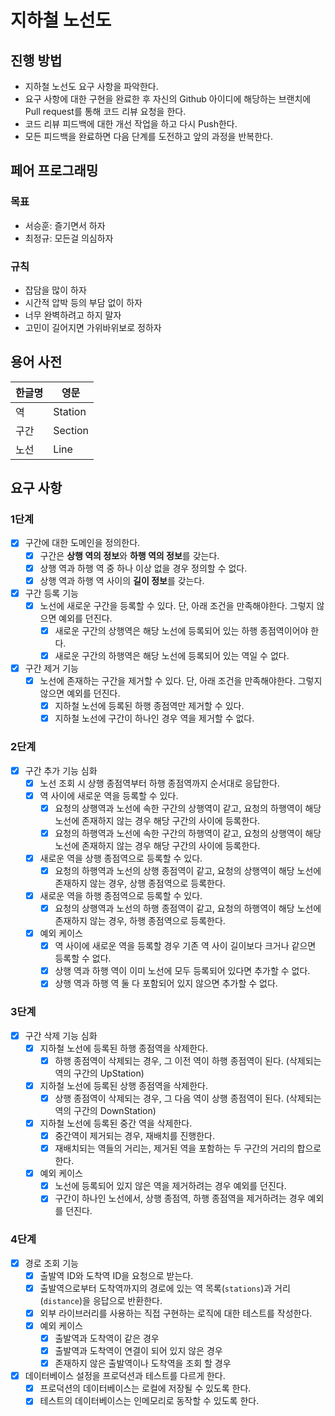 # 지하철 노선도

## 진행 방법

* 지하철 노선도 요구 사항을 파악한다.
* 요구 사항에 대한 구현을 완료한 후 자신의 Github 아이디에 해당하는 브랜치에 Pull request를 통해 코드 리뷰 요청을 한다.
* 코드 리뷰 피드백에 대한 개선 작업을 하고 다시 Push한다.
* 모든 피드백을 완료하면 다음 단계를 도전하고 앞의 과정을 반복한다.

## 페어 프로그래밍

### 목표

* 서승훈: 즐기면서 하자
* 최정규: 모든걸 의심하자

### 규칙

* 잡담을 많이 하자
* 시간적 압박 등의 부담 없이 하자
* 너무 완벽하려고 하지 말자
* 고민이 길어지면 가위바위보로 정하자

## 용어 사전

| 한글명 | 영문      |
|-----|---------|
| 역   | Station |
| 구간  | Section |
| 노선  | Line    |

## 요구 사항

### 1단계

- [x] 구간에 대한 도메인을 정의한다.
    - [x] 구간은 **상행 역의 정보**와 **하행 역의 정보**를 갖는다.
    - [x]  상행 역과 하행 역 중 하나 이상 없을 경우 정의할 수 없다.
    - [x] 상행 역과 하행 역 사이의 **길이 정보**를 갖는다.
- [x] 구간 등록 기능
    - [x] 노선에 새로운 구간을 등록할 수 있다. 단, 아래 조건을 만족해야한다. 그렇지 않으면 예외를 던진다.
        - [x] 새로운 구간의 상행역은 해당 노선에 등록되어 있는 하행 종점역이어야 한다.
        - [x] 새로운 구간의 하행역은 해당 노선에 등록되어 있는 역일 수 없다.
- [x] 구간 제거 기능
    - [x] 노선에 존재하는 구간을 제거할 수 있다. 단, 아래 조건을 만족해야한다. 그렇지 않으면 예외를 던진다.
        - [x] 지하철 노선에 등록된 하행 종점역만 제거할 수 있다.
        - [x] 지하철 노선에 구간이 하나인 경우 역을 제거할 수 없다.

### 2단계

- [x] 구간 추가 기능 심화
    - [x] 노선 조회 시 상행 종점역부터 하행 종점역까지 순서대로 응답한다.
    - [x] 역 사이에 새로운 역을 등록할 수 있다.
        - [x] 요청의 상행역과 노선에 속한 구간의 상행역이 같고, 요청의 하행역이 해당 노선에 존재하지 않는 경우 해당 구간의 사이에 등록한다.
        - [x] 요청의 하행역과 노선에 속한 구간의 하행역이 같고, 요청의 상행역이 해당 노선에 존재하지 않는 경우 해당 구간의 사이에 등록한다.
    - [x] 새로운 역을 상행 종점역으로 등록할 수 있다.
        - [x] 요청의 하행역과 노선의 상행 종점역이 같고, 요청의 상행역이 해당 노선에 존재하지 않는 경우, 상행 종점역으로 등록한다.
    - [x] 새로운 역을 하행 종점역으로 등록할 수 있다.
        - [x] 요청의 상행역과 노선의 하행 종점역이 같고, 요청의 하행역이 해당 노선에 존재하지 않는 경우, 하행 종점역으로 등록한다.
    - [x] 예외 케이스
        - [x] 역 사이에 새로운 역을 등록할 경우 기존 역 사이 길이보다 크거나 같으면 등록할 수 없다.
        - [x] 상행 역과 하행 역이 이미 노선에 모두 등록되어 있다면 추가할 수 없다.
        - [x] 상행 역과 하행 역 둘 다 포함되어 있지 않으면 추가할 수 없다.

### 3단계

- [x] 구간 삭제 기능 심화
  - [x] 지하철 노선에 등록된 하행 종점역을 삭제한다.
    - [x] 하행 종점역이 삭제되는 경우, 그 이전 역이 하행 종점역이 된다. (삭제되는 역의 구간의 UpStation)
  - [x] 지하철 노선에 등록된 상행 종점역을 삭제한다.
    - [x] 상행 종점역이 삭제되는 경우, 그 다음 역이 상행 종점역이 된다. (삭제되는 역의 구간의 DownStation)
  - [x] 지하철 노선에 등록된 중간 역을 삭제한다.
    - [X] 중간역이 제거되는 경우, 재배치를 진행한다.
    - [X] 재배치되는 역들의 거리는, 제거된 역을 포함하는 두 구간의 거리의 합으로 한다.
  - [x] 예외 케이스
    - [x] 노선에 등록되어 있지 않은 역을 제거하려는 경우 예외를 던진다.
    - [x] 구간이 하나인 노선에서, 상행 종점역, 하행 종점역을 제거하려는 경우 예외를 던진다.

### 4단계

- [x] 경로 조회 기능
  - [x] 출발역 ID와 도착역 ID을 요청으로 받는다.
  - [x] 출발역으로부터 도착역까지의 경로에 있는 역 목록(`stations`)과 거리(`distance`)을 응답으로 반환한다.
  - [x] 외부 라이브러리를 사용하는 직접 구현하는 로직에 대한 테스트를 작성한다.
  - [x] 예외 케이스
    - [x] 출발역과 도착역이 같은 경우
    - [x] 출발역과 도착역이 연결이 되어 있지 않은 경우
    - [x] 존재하지 않은 출발역이나 도착역을 조회 할 경우
- [x] 데이터베이스 설정을 프로덕션과 테스트를 다르게 한다.
  - [x] 프로덕션의 데이터베이스는 로컬에 저장될 수 있도록 한다.
  - [x] 테스트의 데이터베이스는 인메모리로 동작할 수 있도록 한다.
